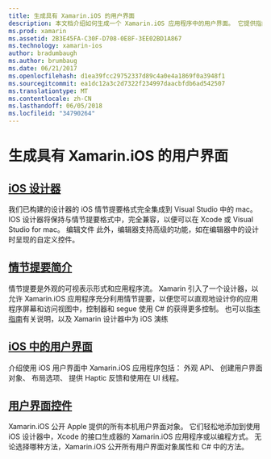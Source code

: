 ```yaml
---
title: 生成具有 Xamarin.iOS 的用户界面
description: 本文档介绍如何生成一个 Xamarin.iOS 应用程序中的用户界面。 它提供指向参考线有关 iOS 设计器、 情节提要、 常规 iOS 接口概念和 iOS 用户界面控件。
ms.prod: xamarin
ms.assetid: 2B3E45FA-C30F-D708-0E8F-3EE02BD1A867
ms.technology: xamarin-ios
author: bradumbaugh
ms.author: brumbaug
ms.date: 06/21/2017
ms.openlocfilehash: d1ea39fcc29752337d89c4a0e4a1869f0a3948f1
ms.sourcegitcommit: ea1dc12a3c2d7322f234997daacbfdb6ad542507
ms.translationtype: MT
ms.contentlocale: zh-CN
ms.lasthandoff: 06/05/2018
ms.locfileid: "34790264"
---
```

# <a name="building-user-interfaces-with-xamarinios"></a>生成具有 Xamarin.iOS 的用户界面

## <a name="ios-designeriosuser-interfacedesignerindexmd"></a>[iOS 设计器](~/ios/user-interface/designer/index.md)

我们已构建的设计器的 iOS 情节提要格式完全集成到 Visual Studio 中的 mac。 IOS 设计器将保持与情节提要格式中，完全兼容，以便可以在 Xcode 或 Visual Studio for mac。 编辑文件 此外，编辑器支持高级的功能，如在编辑器中的设计时呈现的自定义控件。

## <a name="introduction-to-storyboardsiosuser-interfacestoryboardsindexmd"></a>[情节提要简介](~/ios/user-interface/storyboards/index.md)

情节提要是外观的可视表示形式和应用程序流。 Xamarin 引入了一个设计器，以允许 Xamarin.iOS 应用程序充分利用情节提要，以便您可以直观地设计你的应用程序屏幕和访问视图中，控制器和 segue 使用 C# 的获得更多控制。 也可以指[本指南](~/ios/user-interface/designer/introduction.md)有关说明，以及 Xamarin 设计器中为 iOS 演练

## <a name="user-interface-in-iosiosuser-interfaceios-uiindexmd"></a>[iOS 中的用户界面](~/ios/user-interface/ios-ui/index.md)

介绍使用 iOS 用户界面中 Xamarin.iOS 应用程序包括： 外观 API、 创建用户界面对象、 布局选项、 提供 Haptic 反馈和使用在 UI 线程。

## <a name="user-interface-controlsiosuser-interfacecontrolsindexmd"></a>[用户界面控件](~/ios/user-interface/controls/index.md)

Xamarin.iOS 公开 Apple 提供的所有本机用户界面对象。 它们轻松地添加到使用 iOS 设计器中，Xcode 的接口生成器的 Xamarin.iOS 应用程序或以编程方式。 无论选择哪种方法，Xamarin.iOS 公开所有用户界面对象属性和 C# 中的方法。
